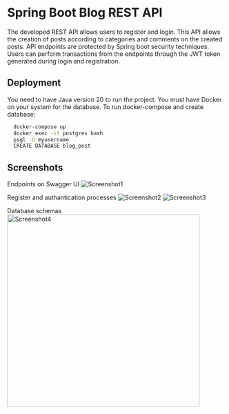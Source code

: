 # Spring Boot Blog REST API

The developed REST API allows users to register and login. This API allows the creation of posts according to categories and comments on the created posts.
API endpoints are protected by Spring boot security techniques. Users can perform transactions from the endpoints through the JWT token generated during login and registration.


## Deployment

You need to have Java version 20 to run the project. You must have Docker on your system for the database. To run docker-compose and create database: 
```bash
  docker-compose up
  docker exec -it postgres bash
  psql -U myusername
  CREATE DATABASE blog_post
```


## Screenshots

Endpoints on Swagger UI
![Screenshot1](https://user-images.githubusercontent.com/77511870/229730865-8a282804-a3e2-42af-8978-6d09ac65c3a9.png)

Register and authantication processes
![Screenshot2](https://user-images.githubusercontent.com/77511870/229730920-a8d1dcfc-7f65-4aab-b06d-6f5c1a2efcf4.png)
![Screenshot3](https://user-images.githubusercontent.com/77511870/229730960-c7e6b366-f171-458c-a03f-934faba89f12.png)

Database schemas
<img width="446" alt="Screenshot4" src="https://user-images.githubusercontent.com/77511870/229731015-a98ac082-ad57-4908-a90f-e2fe072b3f73.png">
